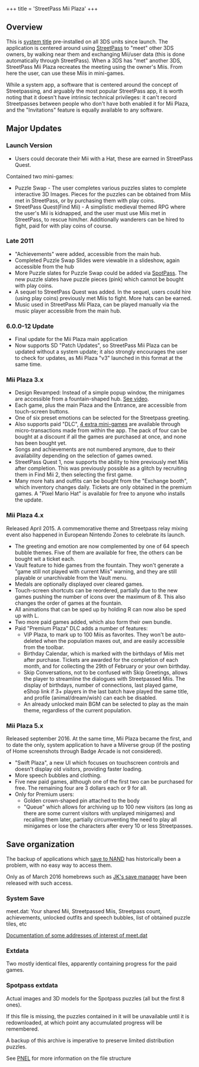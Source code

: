 +++
title = 'StreetPass Mii Plaza'
+++

## Overview

This is [system
title](Title_list#00040010_-_System_Applications "wikilink")
pre-installed on all 3DS units since launch. The application is centered
around using [StreetPass](StreetPass "wikilink") to "meet" other 3DS
owners, by walking near them and exchanging Mii/user data (this is done
automatically through StreetPass). When a 3DS has "met" another 3DS,
StreetPass Mii Plaza recreates the meeting using the owner's Miis. From
here the user, can use these Miis in mini-games.

While a system app, a software that is centered around the concept of
Streetpassing, and arguably the most popular StreetPass app, it is worth
noting that it doesn't have intrinsic technical privileges: it can't
record Streetpasses between people who don't have both enabled it for
Mii Plaza, and the "Invitations" feature is equally available to any
software.

## Major Updates

### Launch Version

- Users could decorate their Mii with a Hat, these are earned in
  StreetPass Quest.

Contained two mini-games:

- Puzzle Swap - The user completes various puzzles slates to complete
  interactive 3D Images. Pieces for the puzzles can be obtained from
  Miis met in StreetPass, or by purchasing them with play coins.
- StreetPass Quest(Find Mii) - A simplistic medieval themed RPG where
  the user's Mii is kidnapped, and the user must use Miis met in
  StreetPass, to rescue him/her. Additionally wanderers can be hired to
  fight, paid for with play coins of course.

### Late 2011

- "Achievements" were added, accessible from the main hub.
- Completed Puzzle Swap Slides were viewable in a slideshow, again
  accessible from the hub
- More Puzzle slates for Puzzle Swap could be added via
  [SpotPass](SpotPass "wikilink"). The new puzzle slates have puzzle
  pieces (pink) which cannot be bought with play coins.
- A sequel to StreetPass Quest was added. In the sequel, users could
  hire (using play coins) previously met Miis to fight. More hats can be
  earned.
- Music used in StreetPass Mii Plaza, can be played manually via the
  music player accessible from the main hub.

### 6.0.0-12 Update

- Final update for the Mii Plaza main application
- Now supports SD "Patch Updates", so StreetPass Mii Plaza can be
  updated without a system update; it also strongly encourages the user
  to check for updates, as Mii Plaza "v3" launched in this format at the
  same time.

### Mii Plaza 3.x

- Design Revamped: Instead of a simple popup window, the minigames are
  accessible from a fountain-shaped hub. [See
  video](https://www.youtube.com/watch?v=X11AJ4UYE4o).
- Each game, plus the main Plaza and the Entrance, are accessible from
  touch-screen buttons.
- One of six preset emotions can be selected for the Streetpass
  greeting.
- Also supports paid "DLC", [4 extra
  mini-games](https://www.youtube.com/watch?v=u1a05W1UJwQ) are available
  through micro-transactions made from within the app. The pack of four
  can be bought at a discount if all the games are purchased at once,
  and none has been bought yet.
- Songs and achievements are not numbered anymore, due to their
  availability depending on the selection of games owned.
- StreetPass Quest 1, now supports the ability to hire previously met
  Miis after completion. This was previously possible as a glitch by
  recruiting them in Find Mii 2, then selecting the first game.
- Many more hats and outfits can be bought from the "Exchange booth",
  which inventory changes daily. Tickets are only obtained in the
  premium games. A "Pixel Mario Hat" is available for free to anyone who
  installs the update.

### Mii Plaza 4.x

Released April 2015. A commemorative theme and Streetpass relay mixing
event also happened in European Nintendo Zones to celebrate its launch.

- The greeting and emotion are now complemented by one of 64 speech
  bubble themes. Five of them are available for free, the others can be
  bought wit a ticket each.
- Vault feature to hide games from the fountain. They won't generate a
  "game still not played with current Miis" warning, and they are still
  playable or unarchivable from the Vault menu.
- Medals are optionally displayed over cleared games.
- Touch-screen shortcuts can be reordered, partially due to the new
  games pushing the number of icons over the maximum of 8. This also
  changes the order of games at the fountain.
- All animations that can be sped up by holding R can now also be sped
  up with L.
- Two more paid games added, which also form their own bundle.
- Paid "Premium Plaza" DLC adds a number of features:
  - VIP Plaza, to mark up to 100 Miis as favorites. They won't be
    auto-deleted when the population maxes out, and are easily
    accessible from the toolbar.
  - Birthday Calendar, which is marked with the birthdays of Miis met
    after purchase. Tickets are awarded for the completion of each
    month, and for collecting the 29th of February or your own birthday.
  - Skip Conversations, not to be confused with Skip Greetings, allows
    the player to streamline the dialogues with Streetpassed Miis. The
    display of birthdays, number of connections, last played game, eShop
    link if 3+ players in the last batch have played the same title, and
    profile (animal/dream/wish) can each be disabled.
  - An already unlocked main BGM can be selected to play as the main
    theme, regardless of the current population.

### Mii Plaza 5.x

Released september 2016. At the same time, Mii Plaza became the first,
and to date the only, system application to have a Miiverse group (if
the posting of Home screenshots through Badge Arcade is not considered).

- "Swift Plaza", a new UI which focuses on touchscreen controls and
  doesn't display old visitors, providing faster loading.
- More speech bubbles and clothing.
- Five new paid games, although one of the first two can be purchased
  for free. The remaining four are 3 dollars each or 9 for all.
- Only for Premium users:
  - Golden crown-shaped pin attached to the body
  - "Queue" which allows for archiving up to 100 new visitors (as long
    as there are some current visitors with unplayed minigames) and
    recalling them later, partially circumventing the need to play all
    minigames or lose the characters after every 10 or less
    Streetpasses.

## Save organization

The backup of applications which [save to
NAND](System_SaveData "wikilink") has historically been a problem, with
no easy way to access them.

Only as of March 2016 homebrews such as [JK's save
manager](JK's_save_manager "wikilink") have been released with such
access.

### System Save

meet.dat: Your shared Mii, Streetpassed Miis, Streetpass count,
achievements, unlocked outfits and speech bubbles, list of obtained
puzzle tiles, etc

[Documentation of some addresses of interest of
meet.dat](https://www.reddit.com/r/3dshacks/comments/4c5rcp/streetpass_mii_plaza_puzzle_swap_unlock_all/)

### Extdata

Two mostly identical files, apparently containing progress for the paid
games.

### Spotpass extdata

Actual images and 3D models for the Spotpass puzzles (all but the first
8 ones).

If this file is missing, the puzzles contained in it will be unavailable
until it is redownloaded, at which point any accumulated progress will
be remembered.

A backup of this archive is imperative to preserve limited distribution
puzzles.

See [PNEL](PNEL "wikilink") for more information on the file structure
